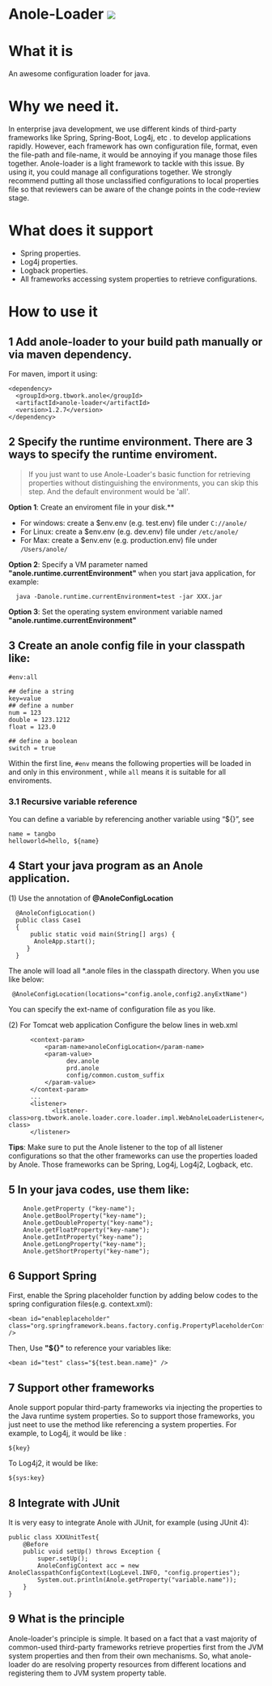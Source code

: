 # Anole-Loader ![](https://badgen.net/badge/release/1.2.7/orange)

# What it is

An awesome configuration loader for java. 

# Why we need it.
In enterprise java development, we use different kinds of third-party frameworks like Spring, Spring-Boot, Log4j, etc
. to develop applications rapidly. However, each framework has own configuration file, format, even the file-path and
 file-name, it would be annoying if you manage those files together. Anole-loader is a light framework to tackle with
  this issue. By using it, you could manage all configurations together. We strongly recommend putting all those unclassified
  configurations to local properties file so that reviewers can be aware of the change points in the code-review stage. 

# What does it support

* Spring properties.
* Log4j properties.
* Logback properties.
* All frameworks accessing system properties to retrieve configurations. 


# How to use it

## 1 Add anole-loader to your build path manually or via maven dependency.
For maven, import it using:
```
<dependency>
  <groupId>org.tbwork.anole</groupId>
  <artifactId>anole-loader</artifactId>
  <version>1.2.7</version>
</dependency>
```

## 2 Specify the runtime environment. There are 3 ways to specify the runtime enviroment.

> If you just want to use Anole-Loader's basic function for retrieving properties without distinguishing the environments, you can skip this step. And the default environment would be 'all'.

**Option 1**: Create an enviroment file in your disk.**
 * For windows: create a $env.env (e.g. test.env) file under `C://anole/`
 * For Linux: create a $env.env (e.g. dev.env) file under `/etc/anole/`
 * For Max: create a $env.env (e.g. production.env) file under `/Users/anole/`

**Option 2**: Specify a VM parameter named **"anole.runtime.currentEnvironment"** when you start java application, for example:
```
  java -Danole.runtime.currentEnvironment=test -jar XXX.jar
```
**Option 3**: Set the operating system environment variable named **"anole.runtime.currentEnvironment"**
 
## 3 Create an anole config file in your **classpath** like:

  ```
  #env:all
  
  ## define a string
  key=value
  ## define a number
  num = 123
  double = 123.1212
  float = 123.0
  
  ## define a boolean
  switch = true
  
  ```
  Within the first line, `#env` means the following properties will be loaded in and only in this environment
  , while `all` means it is suitable for all enviroments.
  
### 3.1 Recursive variable reference

You can define a variable by referencing another variable using “${}”, see

```
name = tangbo
helloworld=hello, ${name}
```
  
## 4 Start your java program as an Anole application.

(1) Use the annotation of **@AnoleConfigLocation**
```
  @AnoleConfigLocation()
  public class Case1
  {  
      public static void main(String[] args) {
       AnoleApp.start();
     }
  }
```
The anole will load all \*.anole files in the classpath directory. 
When you use like below:
```
 @AnoleConfigLocation(locations="config.anole,config2.anyExtName")
```
You can specify the ext-name of configuration file as you like.

(2) For Tomcat web application
Configure the below lines in web.xml
```
      <context-param>
          <param-name>anoleConfigLocation</param-name>
          <param-value>
                dev.anole
                prd.anole
                config/common.custom_suffix
          </param-value>
      </context-param> 
      ...
      <listener>
            <listener-class>org.tbwork.anole.loader.core.loader.impl.WebAnoleLoaderListener</listener-class>
      </listener> 
```
**Tips**: Make sure to put the Anole listener to the top of all listener configurations so that the other frameworks can use the properties loaded by Anole. Those frameworks can be Spring, Log4j, Log4j2, Logback, etc.

## 5 In your java codes, use them like:

```
	Anole.getProperty ("key-name");
	Anole.getBoolProperty("key-name");
	Anole.getDoubleProperty("key-name");
	Anole.getFloatProperty("key-name");
	Anole.getIntProperty("key-name");
	Anole.getLongProperty("key-name");
	Anole.getShortProperty("key-name");
```

## 6 Support Spring

First, enable the Spring placeholder function by adding below codes to the spring configuration files(e.g. context.xml):
```
<bean id="enableplaceholder" class="org.springframework.beans.factory.config.PropertyPlaceholderConfigurer" />  	
```
Then, Use **"${}"** to reference your variables like:
```
<bean id="test" class="${test.bean.name}" />
```

## 7 Support other frameworks

Anole support popular third-party frameworks via injecting the properties to the Java runtime system properties.
So to support those frameworks, you just neet to use the method like referencing a system properties.
For example, to Log4j, it would be like :
```
${key}
```
To Log4j2, it would be like:
```
${sys:key}
```

## 8 Integrate with JUnit

It is very easy to integrate Anole with JUnit, for example (using JUnit 4):

```
public class XXXUnitTest{ 
	@Before
	public void setUp() throws Exception {
		super.setUp();
		AnoleConfigContext acc = new AnoleClasspathConfigContext(LogLevel.INFO, "config.properties");
		System.out.println(Anole.getProperty("variable.name"));
	} 
}
```

## 9 What is the principle

Anole-loader's principle is simple. It based on a fact that a vast majority of common-used third-party frameworks retrieve properties first from the JVM system properties and then from their own mechanisms. So, what anole-loader do are resolving property resources from different locations and registering them to JVM system property table. 
